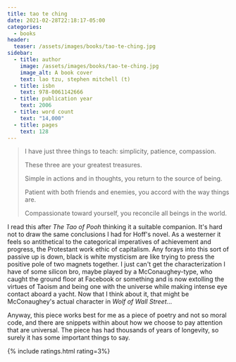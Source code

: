 ```yaml
---
title: tao te ching
date: 2021-02-28T22:18:17-05:00
categories:
  - books
header:
  teaser: /assets/images/books/tao-te-ching.jpg
sidebar:
  - title: author
    image: /assets/images/books/tao-te-ching.jpg
    image_alt: A book cover
    text: lao tzu, stephen mitchell (t)
  - title: isbn
    text: 978-0061142666
  - title: publication year
    text: 2006
  - title: word count
    text: "14,000"
  - title: pages
    text: 128
---
```

> I have just three things to teach: simplicity, patience, compassion.
>
> These three are your greatest treasures.
>
> Simple in actions and in thoughts, you return to the source of being.
>
> Patient with both friends and enemies, you accord with the way things are.
>
> Compassionate toward yourself, you reconcile all beings in the world.

I read this after *The Tao of Pooh* thinking it a suitable companion. It's hard not to draw the same conclusions I had for Hoff's novel. As a westerner it feels so antithetical to the categorical imperatives of achievement and progress, the Protestant work ethic of capitalism. Any forays into this sort of passive up is down, black is white mysticism are like trying to press the positive pole of two magnets together. I just can't get the characterization I have of some silicon bro, maybe played by a McConaughey-type, who caught the ground floor at Facebook or something and is now extolling the virtues of Taoism and being one with the universe while making intense eye contact aboard a yacht. Now that I think about it, that might be McConaughey's actual character in *Wolf of Wall Street*...

Anyway, this piece works best for me as a piece of poetry and not so moral code, and there are snippets within about how we choose to pay attention that are universal. The piece has had thousands of years of longevity, so surely it has some important things to say.

{% include ratings.html rating=3%}